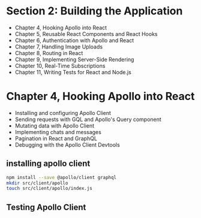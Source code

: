# Section 2: Building the Application
- Chapter 4, Hooking Apollo into React
- Chapter 5, Reusable React Components and React Hooks
- Chapter 6, Authentication with Apollo and React
- Chapter 7, Handling Image Uploads
- Chapter 8, Routing in React
- Chapter 9, Implementing Server-Side Rendering
- Chapter 10, Real-Time Subscriptions
- Chapter 11, Writing Tests for React and Node.js

# Chapter 4, Hooking Apollo into React
-  Installing and configuring Apollo Client
-  Sending requests with GQL and Apollo's Query component
-  Mutating data with Apollo Client
-  Implementing chats and messages
-  Pagination in React and GraphQL
-  Debugging with the Apollo Client Devtools

## installing apollo client 
```sh
npm install --save @apollo/client graphql
mkdir src/client/apollo
touch src/client/apollo/index.js
```

## Testing Apollo Client

